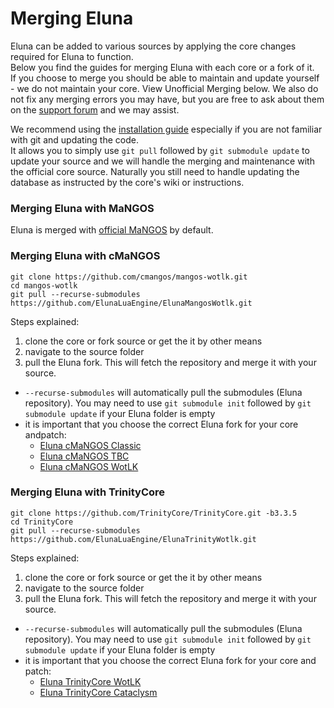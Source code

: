 # Merging Eluna
Eluna can be added to various sources by applying the core changes required for Eluna to function.  
Below you find the guides for merging Eluna with each core or a fork of it.  
If you choose to merge you should be able to maintain and update yourself - we do not maintain your core. View Unofficial Merging below.
We also do not fix any merging errors you may have, but you are free to ask about them on the [support forum](../README.md#documentation) and we may assist.

We recommend using the [installation guide](INSTALL.md) especially if you are not familiar with git and updating the code.  
It allows you to simply use `git pull` followed by `git submodule update` to update your source and we will handle the merging and maintenance with the official core source. Naturally you still need to handle updating the database as instructed by the core's wiki or instructions.

### Merging Eluna with MaNGOS
Eluna is merged with [official MaNGOS](http://getmangos.eu/) by default.

### Merging Eluna with cMaNGOS
```
git clone https://github.com/cmangos/mangos-wotlk.git
cd mangos-wotlk
git pull --recurse-submodules https://github.com/ElunaLuaEngine/ElunaMangosWotlk.git
```
Steps explained:
1. clone the core or fork source or get the it by other means
2. navigate to the source folder
3. pull the Eluna fork. This will fetch the repository and merge it with your source.
  * `--recurse-submodules` will automatically pull the submodules (Eluna repository). You may need to use `git submodule init` followed by `git submodule update` if your Eluna folder is empty
  * it is important that you choose the correct Eluna fork for your core andpatch:
    * [Eluna cMaNGOS Classic](https://github.com/ElunaLuaEngine/ElunaMangosClassic)
    * [Eluna cMaNGOS TBC](https://github.com/ElunaLuaEngine/ElunaMangosTbc)
    * [Eluna cMaNGOS WotLK](https://github.com/ElunaLuaEngine/ElunaMangosWotlk)

### Merging Eluna with TrinityCore
```
git clone https://github.com/TrinityCore/TrinityCore.git -b3.3.5
cd TrinityCore
git pull --recurse-submodules https://github.com/ElunaLuaEngine/ElunaTrinityWotlk.git
```
Steps explained:
1. clone the core or fork source or get the it by other means
2. navigate to the source folder
3. pull the Eluna fork. This will fetch the repository and merge it with your source.
  * `--recurse-submodules` will automatically pull the submodules (Eluna repository). You may need to use `git submodule init` followed by `git submodule update` if your Eluna folder is empty
  * it is important that you choose the correct Eluna fork for your core and patch:
    * [Eluna TrinityCore WotLK](https://github.com/ElunaLuaEngine/ElunaTrinityWotlk)
    * [Eluna TrinityCore Cataclysm](https://github.com/ElunaLuaEngine/ElunaTrinityCata)
